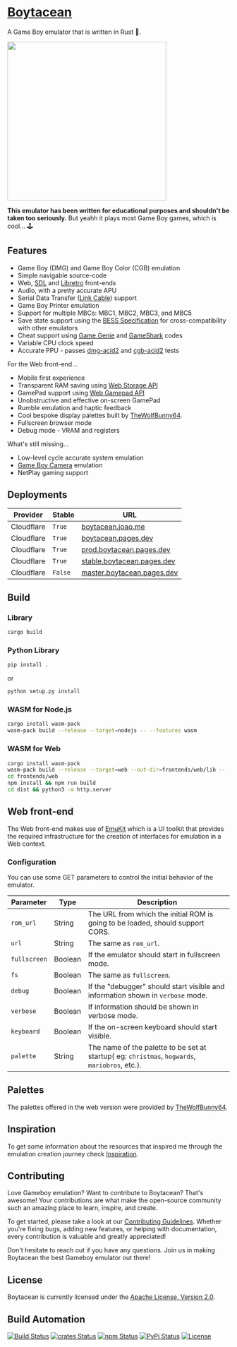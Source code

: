 # [Boytacean](https://boytacean.joao.me)

A Game Boy emulator that is written in Rust 🦀.

<a href="https://boytacean.joao.me" target="_blank"><img src="https://github.com/joamag/boytacean/raw/master/res/videos/002-mario.low.gif" width="360" /></a>

**This emulator has been written for educational purposes and shouldn't be taken too seriously.** But yeahh it plays most Game Boy games, which is cool... 🕹️

## Features

* Game Boy (DMG) and Game Boy Color (CGB) emulation
* Simple navigable source-code
* Web, [SDL](https://www.libsdl.org) and [Libretro](https://www.libretro.com) front-ends
* Audio, with a pretty accurate APU
* Serial Data Transfer ([Link Cable](https://en.wikipedia.org/wiki/Game_Link_Cable)) support
* Game Boy Printer emulation
* Support for multiple MBCs: MBC1, MBC2, MBC3, and MBC5
* Save state support using the [BESS Specification](https://github.com/LIJI32/SameBoy/blob/master/BESS.md) for cross-compatibility with other emulators
* Cheat support using [Game Genie](https://en.wikipedia.org/wiki/Game_Genie) and [GameShark](https://pt.wikipedia.org/wiki/GameShark) codes
* Variable CPU clock speed
* Accurate PPU - passes [dmg-acid2](https://github.com/mattcurrie/dmg-acid2) and [cgb-acid2](https://github.com/mattcurrie/cgb-acid2) tests

For the Web front-end...

* Mobile first experience
* Transparent RAM saving using [Web Storage API](https://developer.mozilla.org/docs/Web/API/Window/localStorage)
* GamePad support using [Web Gamepad API](https://developer.mozilla.org/docs/Web/API/Gamepad_API)
* Unobstructive and effective on-screen GamePad
* Rumble emulation and haptic feedback
* Cool bespoke display palettes built by [TheWolfBunny64](https://www.deviantart.com/thewolfbunny).
* Fullscreen browser mode
* Debug mode - VRAM and registers

What's still missing...

* Low-level cycle accurate system emulation
* [Game Boy Camera](https://en.wikipedia.org/wiki/Game_Boy_Camera) emulation
* NetPlay gaming support

## Deployments

| Provider   | Stable  | URL                                                              |
| ---------- | ------- | ---------------------------------------------------------------- |
| Cloudflare | `True`  | [boytacean.joao.me](https://boytacean.joao.me)                   |
| Cloudflare | `True`  | [boytacean.pages.dev](https://boytacean.pages.dev)               |
| Cloudflare | `True`  | [prod.boytacean.pages.dev](https://prod.boytacean.pages.dev)     |
| Cloudflare | `True`  | [stable.boytacean.pages.dev](https://stable.boytacean.pages.dev) |
| Cloudflare | `False` | [master.boytacean.pages.dev](https://master.boytacean.pages.dev) |

## Build

### Library

```bash
cargo build
```

### Python Library

```bash
pip install .
```

or

```bash
python setup.py install
```

### WASM for Node.js

```bash
cargo install wasm-pack
wasm-pack build --release --target=nodejs -- --features wasm
```

### WASM for Web

```bash
cargo install wasm-pack
wasm-pack build --release --target=web --out-dir=frontends/web/lib -- --features wasm
cd frontends/web
npm install && npm run build
cd dist && python3 -m http.server
```

## Web front-end

The Web front-end makes use of [EmuKit](https://github.com/joamag/emukit) which is a UI toolkit that provides the required infrastructure for the creation
of interfaces for emulation in a Web context.

### Configuration

You can use some GET parameters to control the initial behavior of the emulator.

| Parameter    | Type    | Description                                                                                    |
| ------------ | ------- | ---------------------------------------------------------------------------------------------- |
| `rom_url`    | String  | The URL from which the initial ROM is going to be loaded, should support CORS.                 |
| `url`        | String  | The same as `rom_url`.                                                                         |
| `fullscreen` | Boolean | If the emulator should start in fullscreen mode.                                               |
| `fs`         | Boolean | The same as `fullscreen`.                                                                      |
| `debug`      | Boolean | If the "debugger" should start visible and information shown in `verbose` mode.                |
| `verbose`    | Boolean | If information should be shown in verbose mode.                                                |
| `keyboard`   | Boolean | If the on-screen keyboard should start visible.                                                |
| `palette`    | String  | The name of the palette to be set at startup( eg: `christmas`, `hogwards`, `mariobros`, etc.). |

## Palettes

The palettes offered in the web version were provided by [TheWolfBunny64](https://www.deviantart.com/thewolfbunny).

## Inspiration

To get some information about the resources that inspired me through the emulation creation journey check [Inspiration](doc/inspiration.md).

## Contributing

Love Gameboy emulation? Want to contribute to Boytacean? That's awesome! Your contributions are what make the open-source community such an amazing place to learn, inspire, and create.

To get started, please take a look at our [Contributing Guidelines](CONTRIBUTING.md). Whether you're fixing bugs, adding new features, or helping with documentation, every contribution is valuable and greatly appreciated!

Don't hesitate to reach out if you have any questions. Join us in making Boytacean the best Gameboy emulator out there!

## License

Boytacean is currently licensed under the [Apache License, Version 2.0](http://www.apache.org/licenses/).

## Build Automation

[![Build Status](https://github.com/joamag/boytacean/workflows/Main%20Workflow/badge.svg)](https://github.com/joamag/boytacean/actions)
[![crates Status](https://img.shields.io/crates/v/boytacean)](https://crates.io/crates/boytacean)
[![npm Status](https://img.shields.io/npm/v/boytacean.svg)](https://www.npmjs.com/package/boytacean)
[![PyPi Status](https://img.shields.io/pypi/v/boytacean.svg)](https://pypi.python.org/pypi/boytacean)
[![License](https://img.shields.io/badge/license-Apache%202.0-blue.svg)](https://www.apache.org/licenses/)
